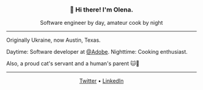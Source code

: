 <h3 align="center">👋 Hi there! I'm Olena.</h3>
<p align="center">Software engineer by day, amateur cook by night</p>

---

Originally Ukraine, now Austin, Texas.

Daytime: Software developer at [@Adobe](https://github.com/adobe). Nighttime: Cooking enthusiast.

Also, a proud cat's servant and a human's parent 🐱👶

---

<p align="center">
  <a href="https://twitter.com/lenaorobei">Twitter</a>  •
  <a href="https://www.linkedin.com/in/olenaorobei/">LinkedIn</a>
</p>
